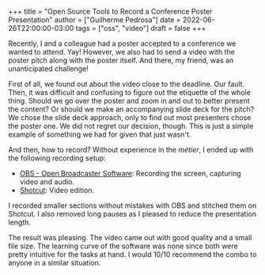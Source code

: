 +++
title = "Open Source Tools to Record a Conference Poster Presentation"
author = ["Guilherme Pedrosa"]
date = 2022-06-26T22:00:00-03:00
tags = ["oss", "video"]
draft = false
+++

Recently, I and a colleague had a poster accepted to a conference we wanted to attend. Yay! However, we also had to send a video with the poster pitch along with the poster itself. And there, my friend, was an unanticipated challenge!

First of all, we found out about the video close to the deadline. Our fault. Then, it was difficult and confusing to figure out the etiquette of the whole thing. Should we go over the poster and zoom in and out to better present the content? Or should we make an accompanying slide deck for the pitch? We chose the slide deck approach, only to find out most presenters chose the poster one. We did not regret our decision, though. This is just a simple example of something we had for given that just wasn't.

And then, how to record? Without experience in the _métier_, I ended up with the following recording setup:

-   [OBS - Open Broadcaster Software](https://obsproject.com/pt-br/kb/linux-installation): Recording the screen, capturing video and audio.
-   [Shotcut](https://shotcut.org/): Video edition.

I recorded smaller sections without mistakes with OBS and stitched them on Shotcut. I also removed long pauses as I pleased to reduce the presentation length.

The result was pleasing. The video came out with good quality and a small file size. The learning curve of the software was none since both were pretty intuitive for the tasks at hand. I would 10/10 recommend the combo to anyone in a similar situation.
